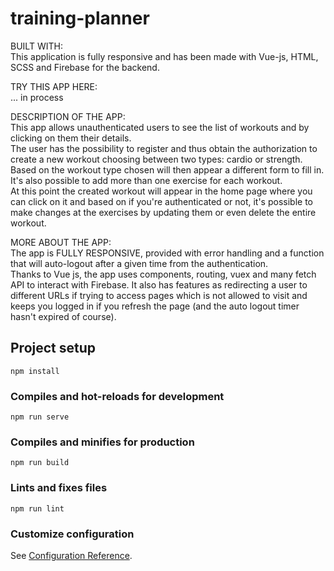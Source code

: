 # training-planner

BUILT WITH: <br>
This application is fully responsive and has been made with Vue-js, HTML, SCSS and Firebase for the backend.

TRY THIS APP HERE: <br>
... in process

DESCRIPTION OF THE APP: <br>
This app allows unauthenticated users to see the list of workouts and by clicking on them their details. <br>
The user has the possibility to register and thus obtain the authorization to create a new workout choosing between two types: cardio or strength.
Based on the workout type chosen will then appear a different form to fill in. It's also possible to add more than one exercise for each workout. <br>
At this point the created workout will appear in the home page where you can click on it and based on if you're authenticated or not, it's possible to make changes at the exercises by updating them or even delete the entire workout. <br>

MORE ABOUT THE APP: <br>
The app is FULLY RESPONSIVE, provided with error handling and a function that will auto-logout after a given time from the authentication. <br>
Thanks to Vue js, the app uses components, routing, vuex and many fetch API to interact with Firebase. It also has features as redirecting a user to different URLs if trying to access pages which is not allowed to visit and keeps you logged in if you refresh the page (and the auto logout timer hasn't expired of course).

## Project setup

```
npm install
```

### Compiles and hot-reloads for development

```
npm run serve
```

### Compiles and minifies for production

```
npm run build
```

### Lints and fixes files

```
npm run lint
```

### Customize configuration

See [Configuration Reference](https://cli.vuejs.org/config/).
